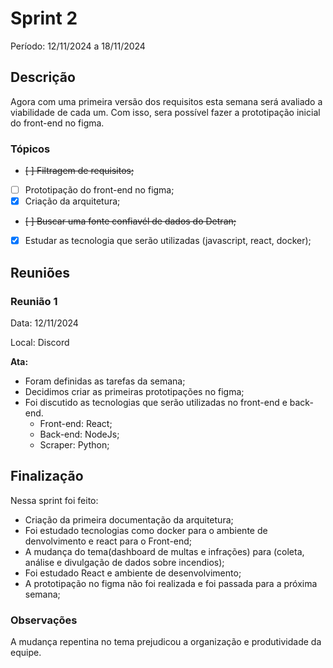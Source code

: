 # Sprint 2

Período: 12/11/2024 a 18/11/2024

## Descrição

Agora com uma primeira versão dos requisitos esta semana será avaliado a viabilidade de cada um. Com isso, sera possível fazer a prototipação inicial do front-end no figma.

### Tópicos

- ~~[ ] Filtragem de requisitos;~~
- [ ] Prototipação do front-end no figma;
- [x] Criação da arquitetura;
- ~~[ ] Buscar uma fonte confiavél de dados do Detran;~~
- [x] Estudar as tecnologia que serão utilizadas (javascript, react, docker);

## Reuniões

### Reunião 1

Data: 12/11/2024

Local: Discord

**Ata:**

- Foram definidas as tarefas da semana;
- Decidimos criar as primeiras prototipações no figma;
- Foi discutido as tecnologias que serão utilizadas no front-end e back-end.
    - Front-end: React;
    - Back-end: NodeJs;
    - Scraper: Python;

## Finalização

Nessa sprint foi feito:

- Criação da primeira documentação da arquitetura;
- Foi estudado tecnologias como docker para o ambiente de denvolvimento e react para o Front-end;
- A mudança do tema(dashboard de multas e infrações) para (coleta, análise e divulgação de dados sobre incendios);
- Foi estudado React e ambiente de desenvolvimento;
- A prototipação no figma não foi realizada e foi passada para a próxima semana;

### Observações

A mudança repentina no tema prejudicou a organização e produtividade da equipe.